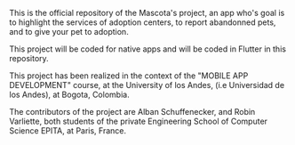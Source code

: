 This is the official repository of the Mascota's project, an app who's goal is
to highlight the services of adoption centers, to report abandonned pets, and
to give your pet to adoption.

This project will be coded for native apps and will be coded in Flutter in this
repository.

This project has been realized in the context of the "MOBILE APP DEVELOPMENT"
course, at the University of los Andes, (i.e Universidad de los Andes), at Bogota,
Colombia.

The contributors of the project are Alban Schuffenecker, and Robin Varliette,
both students of the private Engineering School of Computer Science EPITA, at Paris,
France.
